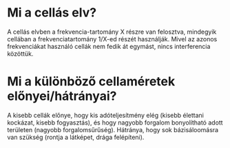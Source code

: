 # Mi a cellás elv?
A cellás elvben a frekvencia-tartomány X részre van felosztva, mindegyik cellában a frekvenciatartomány 1/X-ed részét használják.
Mivel az azonos frekvenciákat használó cellák nem fedik át egymást, nincs interferencia közöttük.

# Mi a különböző cellaméretek előnyei/hátrányai?
A kisebb cellák előnye, hogy kis adóteljesítmény elég (kisebb élettani kockázat, kisebb fogyasztás), és hogy nagyobb forgalom bonyolítható adott területen (nagyobb forgalomsűrűség).
Hátránya, hogy sok bázisáloomásra van szükség (rontja a látképet, drága felépíteni).

